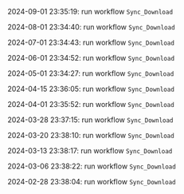 2024-09-01 23:35:19: run workflow `Sync_Download` 

2024-08-01 23:34:40: run workflow `Sync_Download` 

2024-07-01 23:34:43: run workflow `Sync_Download` 

2024-06-01 23:34:52: run workflow `Sync_Download` 

2024-05-01 23:34:27: run workflow `Sync_Download` 

2024-04-15 23:36:05: run workflow `Sync_Download` 

2024-04-01 23:35:52: run workflow `Sync_Download` 

2024-03-28 23:37:15: run workflow `Sync_Download` 

2024-03-20 23:38:10: run workflow `Sync_Download` 

2024-03-13 23:38:17: run workflow `Sync_Download` 

2024-03-06 23:38:22: run workflow `Sync_Download` 

2024-02-28 23:38:04: run workflow `Sync_Download` 


